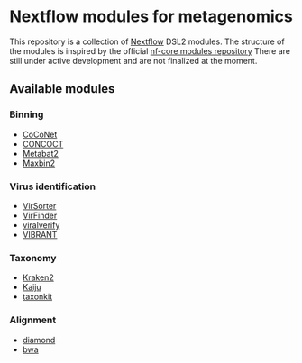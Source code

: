 # Nextflow modules for metagenomics

This repository is a collection of [Nextflow](https://www.nextflow.io/) DSL2 modules. The structure of the modules is inspired by the official [nf-core modules repository](https://github.com/nf-core/modules)
There are still under active development and are not finalized at the moment.

## Available modules

### Binning
- [CoCoNet](https://coconet.readthedocs.io/en/latest/)
- [CONCOCT](https://concoct.readthedocs.io/en/latest/)
- [Metabat2](https://bitbucket.org/berkeleylab/metabat/)
- [Maxbin2](https://sourceforge.net/projects/maxbin2/)

### Virus identification
- [VirSorter](https://github.com/simroux/VirSorter)
- [VirFinder](https://github.com/jessieren/VirFinder)
- [viralverify](https://github.com/ablab/viralVerify)
- [VIBRANT](https://github.com/AnantharamanLab/VIBRANT)

### Taxonomy
- [Kraken2](https://github.com/DerrickWood/kraken2)
- [Kaiju](https://github.com/bioinformatics-centre/kaiju)
- [taxonkit](https://bioinf.shenwei.me/taxonkit/)

### Alignment
- [diamond](http://www.diamondsearch.org/index.php)
- [bwa](https://github.com/lh3/bwa)
